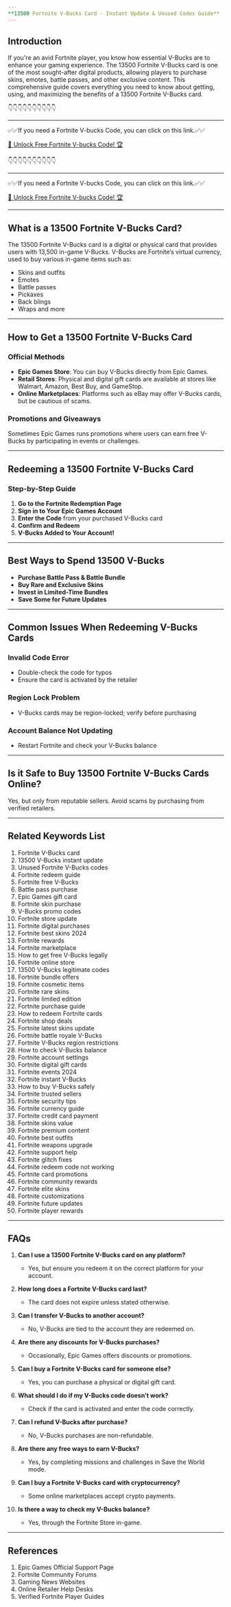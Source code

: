 ```yaml
---
**13500 Fortnite V-Bucks Card - Instant Update & Unused Codes Guide**
---
```


## Introduction

If you're an avid Fortnite player, you know how essential V-Bucks are to enhance your gaming experience. The 13500 Fortnite V-Bucks card is one of the most sought-after digital products, allowing players to purchase skins, emotes, battle passes, and other exclusive content. This comprehensive guide covers everything you need to know about getting, using, and maximizing the benefits of a 13500 Fortnite V-Bucks card.


👇👇👇👇👇👇👇👇👇👇

---

✅✅If you need a  Fortnite V-bucks Code, you can click on this link.✅✅

[🚀 Unlock Free Fortnite V-bucks Code! 🏆 ](https://therewardgate.com/free-fortnite-code/)

👇👇👇👇👇👇👇👇👇👇

---

✅✅If you need a  Fortnite V-bucks Code, you can click on this link.✅✅

[🚀 Unlock Free Fortnite V-bucks Code! 🏆 ](https://therewardgate.com/free-fortnite-code/)


---

## What is a 13500 Fortnite V-Bucks Card?

The 13500 Fortnite V-Bucks card is a digital or physical card that provides users with 13,500 in-game V-Bucks. V-Bucks are Fortnite’s virtual currency, used to buy various in-game items such as:

- Skins and outfits
- Emotes
- Battle passes
- Pickaxes
- Back blings
- Wraps and more

---

## How to Get a 13500 Fortnite V-Bucks Card

### Official Methods
- **Epic Games Store**: You can buy V-Bucks directly from Epic Games.
- **Retail Stores**: Physical and digital gift cards are available at stores like Walmart, Amazon, Best Buy, and GameStop.
- **Online Marketplaces**: Platforms such as eBay may offer V-Bucks cards, but be cautious of scams.

### Promotions and Giveaways
Sometimes Epic Games runs promotions where users can earn free V-Bucks by participating in events or challenges.

---

## Redeeming a 13500 Fortnite V-Bucks Card

### Step-by-Step Guide
1. **Go to the Fortnite Redemption Page**
2. **Sign in to Your Epic Games Account**
3. **Enter the Code** from your purchased V-Bucks card
4. **Confirm and Redeem**
5. **V-Bucks Added to Your Account!**

---

## Best Ways to Spend 13500 V-Bucks

- **Purchase Battle Pass & Battle Bundle**
- **Buy Rare and Exclusive Skins**
- **Invest in Limited-Time Bundles**
- **Save Some for Future Updates**

---

## Common Issues When Redeeming V-Bucks Cards

### Invalid Code Error
- Double-check the code for typos
- Ensure the card is activated by the retailer

### Region Lock Problem
- V-Bucks cards may be region-locked; verify before purchasing

### Account Balance Not Updating
- Restart Fortnite and check your V-Bucks balance

---

## Is it Safe to Buy 13500 Fortnite V-Bucks Cards Online?

Yes, but only from reputable sellers. Avoid scams by purchasing from verified retailers.

---

## Related Keywords List

1. Fortnite V-Bucks card
2. 13500 V-Bucks instant update
3. Unused Fortnite V-Bucks codes
4. Fortnite redeem guide
5. Fortnite free V-Bucks
6. Battle pass purchase
7. Epic Games gift card
8. Fortnite skin purchase
9. V-Bucks promo codes
10. Fortnite store update
11. Fortnite digital purchases
12. Fortnite best skins 2024
13. Fortnite rewards
14. Fortnite marketplace
15. How to get free V-Bucks legally
16. Fortnite online store
17. 13500 V-Bucks legitimate codes
18. Fortnite bundle offers
19. Fortnite cosmetic items
20. Fortnite rare skins
21. Fortnite limited edition
22. Fortnite purchase guide
23. How to redeem Fortnite cards
24. Fortnite shop deals
25. Fortnite latest skins update
26. Fortnite battle royale V-Bucks
27. Fortnite V-Bucks region restrictions
28. How to check V-Bucks balance
29. Fortnite account settings
30. Fortnite digital gift cards
31. Fortnite events 2024
32. Fortnite instant V-Bucks
33. How to buy V-Bucks safely
34. Fortnite trusted sellers
35. Fortnite security tips
36. Fortnite currency guide
37. Fortnite credit card payment
38. Fortnite skins value
39. Fortnite premium content
40. Fortnite best outfits
41. Fortnite weapons upgrade
42. Fortnite support help
43. Fortnite glitch fixes
44. Fortnite redeem code not working
45. Fortnite card promotions
46. Fortnite community rewards
47. Fortnite elite skins
48. Fortnite customizations
49. Fortnite future updates
50. Fortnite player rewards

---

## FAQs

1. **Can I use a 13500 Fortnite V-Bucks card on any platform?**
   - Yes, but ensure you redeem it on the correct platform for your account.

2. **How long does a Fortnite V-Bucks card last?**
   - The card does not expire unless stated otherwise.

3. **Can I transfer V-Bucks to another account?**
   - No, V-Bucks are tied to the account they are redeemed on.

4. **Are there any discounts for V-Bucks purchases?**
   - Occasionally, Epic Games offers discounts or promotions.

5. **Can I buy a Fortnite V-Bucks card for someone else?**
   - Yes, you can purchase a physical or digital gift card.

6. **What should I do if my V-Bucks code doesn’t work?**
   - Check if the card is activated and enter the code correctly.

7. **Can I refund V-Bucks after purchase?**
   - No, V-Bucks purchases are non-refundable.

8. **Are there any free ways to earn V-Bucks?**
   - Yes, by completing missions and challenges in Save the World mode.

9. **Can I buy a Fortnite V-Bucks card with cryptocurrency?**
   - Some online marketplaces accept crypto payments.

10. **Is there a way to check my V-Bucks balance?**
    - Yes, through the Fortnite Store in-game.

---

## References

1. Epic Games Official Support Page
2. Fortnite Community Forums
3. Gaming News Websites
4. Online Retailer Help Desks
5. Verified Fortnite Player Guides

